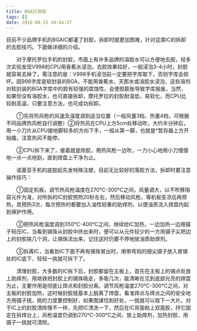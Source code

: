 ```yaml
---
title: BGAIC除胶
tags: []
date: 2016-08-25 10:44:57
---
```


目前不少品牌手机的BGAIC都灌了封胶，拆卸时就更加困难，针对这类IC的拆卸的去胶技巧。下面做详细的介绍。

　　对于摩托罗拉手机的封胶，市面上有许多品牌的溶胶水可以方便地去胶，经多次实验发现V998的CPU用香蕉水浸泡，去胶效果较好，一般浸泡3-4小时，封胶就容易去掉了。需注意的是：V998手机浸泡前一定要把字库取下，否则字库会损坏。因998字库是软封装的BGA，不能用香蕉水、天那水或溶胶水浸泡，这些溶剂对软封装的BGA字库中的胶有较强的腐蚀性，会使胶膨胀导致字库报废。当然，如果你没有溶胶水，也可直接拆卸，摩托罗拉的封胶耐温低，易软化，而CPU比较耐高温，只要注意方法，也可成功拆卸。

　　①先将热风枪的风速及温度调到适当位置（一般风量3档、热量4档，可根据不同品牌热风枪自行调整）②将热风在CPU上方5cm处移动吹，大约半分钟后，用一小刀片从CPU接地脚较多的方向下手，一般从第一脚，也就是*暂存器上方开始撬，注意热风不能停。

　　③CPU拆下来了，接着就是除胶，用热风枪一边吹，一力小心地用小刀慢慢地一点一点地刮，直到焊盘上干净为止。

　　诺基亚手机的底胶起先发特殊注塑，目前无比较好的落胶方法，拆卸时要注意操作技巧：

　　①固定机板，调节热风枪温度在270℃-300℃之间，风量调大，以不吹移阻容元件为准，对所拆的IC封胶预热20秒左右，然后移动风枪，等机板变凉后再预热，其预热3次，每次预热时都要加入油性较重的助焊剂，以便油质流入焊盘内起到保护作用。

　　②把热风枪温度调到350℃-400℃之间，继续给IC加热，一边加热一边用镊子轻压IC，当看到锡珠从封胶中挤出来时，便可以从元件较少的一方用镊子尖把边上的封胶挑几个洞，让锡珠流出来，记住这时仍要不停地放油质助焊剂。

　　③拆离IC，当看到IC下面不再有锡珠冒出时，用带弯钩的细尖镊子放入冒锡处的IC底下，轻轻一挑就可拆下了。

　　清理封胶，大多数的IC拆下后，封胶都留在主板上，首先在主板上的锡点处放上助焊剂，用烙铁把封胶上的锡珠吸走，多吸几次，能清晰在见到底部光亮的焊盘为止，主要作用是彻底让焊点和封胶分离。调节风枪温度270℃-300℃之间，对主板的封胶加热，这时候封胶就基本上脱离了焊盘，看准焊点与焊点之间的安全地方用镊子挑，挑的力度要控制好，如果图谋恰到好处，一挑就可以取下一大片。对于IC上的封胶清除慢不一样，先把IC清洗一下，然后在IC背面粘上双面胶，抒它固定在拆焊台上，风枪温度仍调到270℃-300℃之间，放上助焊剂，加热封胶，用镊子一挑就可清除。